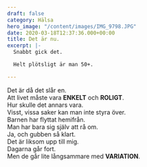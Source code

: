 ```yaml
---
draft: false
category: Hälsa
hero_image: "/content/images/IMG_9798.JPG"
date: 2020-03-18T12:37:36.000+00:00
title: Det är nu.
excerpt: |-
  Snabbt gick det.

  Helt plötsligt är man 50+.

---
```

Det är då det slår en.  
Att livet måste vara **ENKELT** och **ROLIGT**.  
Hur skulle det annars vara.  
Visst, vissa saker kan man inte styra över.  
Barnen har flyttat hemifrån.  
Man har bara sig själv att rå om.  
Ja, och gubben så klart.  
Det är liksom upp till mig.  
Dagarna går fort.  
Men de går lite långsammare med **VARIATION**.